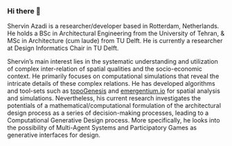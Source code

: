 ### Hi there 👋

Shervin Azadi is a researcher/developer based in Rotterdam, Netherlands. He holds a BSc in Architectural Engineering from the University of Tehran, & MSc in Architecture (cum laude) from TU Delft. He is currently a researcher at Design Informatics Chair in TU Delft.

Shervin’s main interest lies in the systematic understanding and utilization of complex inter-relation of spatial qualities and the socio-economic context. He primarily focuses on computational simulations that reveal the intricate details of these complex relations. He has developed algorithms and tool-sets such as [topoGenesis](https://topogenesis.readthedocs.io) and [emergentium.io](https://emergentium.io/) for spatial analysis and simulations. Nevertheless, his current research investigates the potentials of a mathematical/computational formulation of the architectural design process as a series of decision-making processes, leading to a Computational Generative Design process. More specifically, he looks into the possibility of Multi-Agent Systems and Participatory Games as generative interfaces for design.

<!--
**shervinazadi/shervinazadi** is a ✨ _special_ ✨ repository because its `README.md` (this file) appears on your GitHub profile.

Here are some ideas to get you started:

- 🔭 I’m currently working on ...
- 🌱 I’m currently learning ...
- 👯 I’m looking to collaborate on ...
- 🤔 I’m looking for help with ...
- 💬 Ask me about ...
- 📫 How to reach me: ...
- 😄 Pronouns: ...
- ⚡ Fun fact: ...
-->
